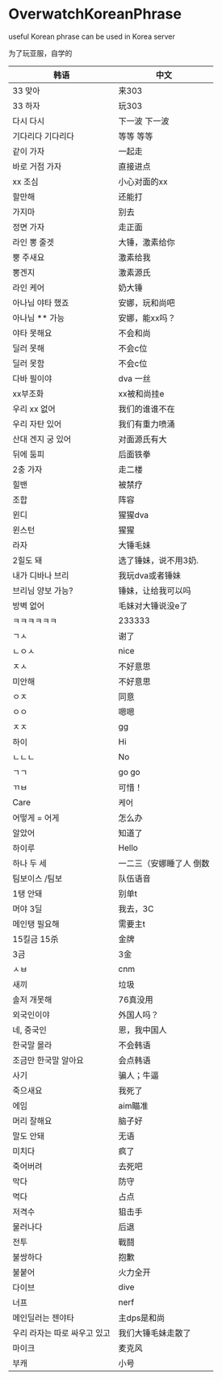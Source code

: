 # OverwatchKoreanPhrase
useful Korean phrase can be used in Korea server

为了玩亚服，自学的

| 韩语 | 中文 |
| ------ | ------ |
|33 맞아 |来303|
|33 하자 |玩303|
|다시 다시 |下一波 下一波|
|기다리다 기다리다 |等等 等等|
|같이 가자 |一起走|
|바로 거점 가자 |直接进点|
|xx 조심 |小心对面的xx|
|할만해 |还能打|
|가지마 |别去|
|정면 가자 |走正面|
|라인 뽕 줄겟 |大锤，激素给你|
|뿡 주새요 |激素给我|
|뽕겐지 |激素源氏|
|라인 케어 |奶大锤|
|아나님 야타 했죠 |安娜，玩和尚吧|
|아나님 ** 가능 |安娜，能xx吗？|
|야타 못해요 |不会和尚|
|딜러 못해 |不会c位|
|딜러 못함 |不会c位|
|다바 필이야 |dva 一丝|
|xx부조화 |xx被和尚挂e|
|우리 xx 없어 |我们的谁谁不在|
|우리 자탄 있어 |我们有重力喷涌|
|산대 겐지 궁 있어 |对面源氏有大|
|뒤에 둠피 |后面铁拳|
|2충 가자 |走二楼|
|힐밴 |被禁疗|
|조합 |阵容|
|윈디 |猩猩dva|
|윈스턴 |猩猩|
|라자 |大锤毛妹|
|2힐도 돼 |选了锤妹，说不用3奶.|
|내가 디바나 브리 |我玩dva或者锤妹|
|브리님 양보 가능? |锤妹，让给我可以吗|
|방벽 없어|毛妹对大锤说没e了|
|ㅋㅋㅋㅋㅋㅋ |233333|
|ㄱㅅ |谢了|
|ㄴㅇㅅ |nice|
|ㅈㅅ |不好意思|
|미안해 |不好意思|
|ㅇㅈ |同意|
|ㅇㅇ |嗯嗯|
|ㅈㅈ |gg |
|하이 |Hi|
|ㄴㄴㄴ|No|
|ㄱㄱ |go go|
|ㄲㅂ |可惜！|
|Care| 케어|
|어떻게 = 어게 |怎么办|
|알았어 |知道了|
|하이루 | Hello|
|하나 두 세 |一二三（安娜睡了人 倒数|
|팀보이스 /팀보 |队伍语音|
|1탱 안돼 |别单t|
|머야 3딜 |我去，3C|
|메인탱 필요해 |需要主t|
|15킬금 15杀 |金牌|
|3금 |3金|
|ㅅㅂ |cnm|
|새끼 |垃圾|
|솔저 개못해 |76真没用|
|외국인이야 |外国人吗？|
|네, 중국인 |恩，我中国人|
|한국말 몰라 |不会韩语|
|조금만 한국말 알아요 |会点韩语|
|사기 |骗人；牛逼|
|죽으새요 |我死了|
|에임  |aim瞄准|
|머리 잘해요 |脑子好|
|말도 안돼  |无语|
|미치다|疯了|
|죽어버려 |去死吧|
|막다 |防守|
|먹다 |占点|
|저격수 |狙击手|
|물러나다 |后退|
|전투 |戰鬪|
|불쌍하다 |抱歉|
|불붙어  |火力全开|
|다이브 |dive|
|너프 |nerf|
|메인딜러는 젠야타| 主dps是和尚|
|우리 라자는 따로 싸우고 있고 |我们大锤毛妹走散了|
|마이크 |麦克风|
|부캐 |小号 

